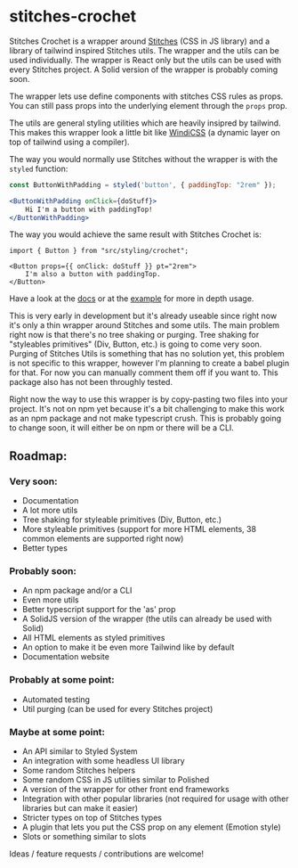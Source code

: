 # stitches-crochet
Stitches Crochet is a wrapper around [Stitches](https://stitches.dev/) (CSS in JS library) and a library of tailwind inspired Stitches utils.
The wrapper and the utils can be used individually.
The wrapper is React only but the utils can be used with every Stitches project. A Solid version of the wrapper is probably coming soon.

The wrapper lets use define components with stitches CSS rules as props. You can still pass props into the underlying element through the `props` prop.

The utils are general styling utilities which are heavily insipred by tailwind. This makes this wrapper look a little bit like [WindiCSS](https://windicss.org/) (a dynamic layer on top of tailwind using a compiler).

The way you would normally use Stitches without the wrapper is with the `styled` function:
```jsx
const ButtonWithPadding = styled('button', { paddingTop: "2rem" });

<ButtonWithPadding onClick={doStuff}>
    Hi I'm a button with paddingTop!
</ButtonWithPadding>
```

The way you would achieve the same result with Stitches Crochet is:
```tsx
import { Button } from "src/styling/crochet";

<Button props={{ onClick: doStuff }} pt="2rem">
    I'm also a button with paddingTop.
</Button>
```

Have a look at the [docs](https://github.com/orenelbaum/stitches-crochet/tree/master/docs) or at the [example](https://github.com/orenelbaum/stitches-crochet/tree/master/src/example) for more in depth usage.

This is very early in development but it's already useable since right now it's only a thin wrapper around Stitches and some utils. The main problem right now is that there's no tree shaking or purging. Tree shaking for "styleables primitives" (Div, Button, etc.) is going to come very soon. Purging of Stitches Utils is something that has no solution yet, this problem is not specific to this wrapper, however I'm planning to create a babel plugin for that. For now you can manually comment them off if you want to. This package also has not been throughly tested.

Right now the way to use this wrapper is by copy-pasting two files into your project. It's not on npm yet because it's a bit challenging to make this work as an npm package and not make typescript crush. This is probably going to change soon, it will either be on npm or there will be a CLI.



## Roadmap:

### Very soon:
- Documentation
- A lot more utils
- Tree shaking for styleable primitives (Div, Button, etc.)
- More styleable primitives (support for more HTML elements, 38 common elements are supported right now)
- Better types

### Probably soon:
- An npm package and/or a CLI
- Even more utils
- Better typescript support for the 'as' prop
- A SolidJS version of the wrapper (the utils can already be used with Solid)
- All HTML elements as styled primitives
- An option to make it be even more Tailwind like by default
- Documentation website

### Probably at some point:
- Automated testing
- Util purging (can be used for every Stitches project)

### Maybe at some point:
- An API similar to Styled System
- An integration with some headless UI library
- Some random Stitches helpers
- Some random CSS in JS utilities similar to Polished
- A version of the wrapper for other front end frameworks
- Integration with other popular libraries (not required for usage with other libraries but can make it easier)
- Stricter types on top of Stitches types
- A plugin that lets you put the CSS prop on any element (Emotion style)
- Slots or something similar to slots

Ideas / feature requests / contributions are welcome!
